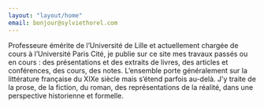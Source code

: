 ```yaml
---
layout: "layout/home"
email: bonjour@sylviethorel.com
---
```


Professeure émérite de l’Université de Lille et actuellement chargée de cours à l’Université Paris Cité, je publie sur ce site mes travaux passés ou en cours : des présentations et des extraits de livres, des articles et conférences, des cours, des notes. L’ensemble porte généralement sur la littérature française du XIXe siècle mais s’étend parfois au-delà. J’y traite de la prose, de la fiction, du roman, des représentations de la réalité, dans une perspective historienne et formelle.
